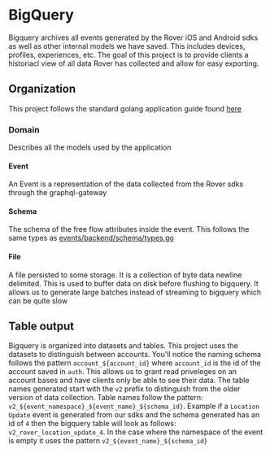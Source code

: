 # BigQuery

Bigquery archives all events generated by the Rover iOS and Android sdks as well as other internal models we have saved. This includes devices, profiles, experiences, etc. The goal of this project is to provide clients a historiacl view of all data Rover has collected and allow for easy exporting.


## Organization

This project follows the standard golang application guide found [here](https://github.com/RoverPlatform/rover/wiki/Go-Guidelines)

### Domain
Describes all the models used by the application

#### Event
An Event is a representation of the data collected from the Rover sdks through the graphql-gateway

#### Schema
The schema of the free flow attributes inside the event. This follows the same types as [events/backend/schema/types.go](https://github.com/RoverPlatform/rover/blob/master/events/backend/schema/types.go)

#### File
A file persisted to some storage. It is a collection of byte data newline delimited. This is used to buffer data on disk before flushing to bigquery. It allows us to generate large batches instead of streaming to bigquery which can be quite slow



## Table output

Bigquery is organized into datasets and tables. This project uses the datasets to distinguish between accounts. You'll notice the naming schema follows the pattern `account_${account_id}` where `account_id` is the id of the account saved in `auth`. This allows us to grant read priveleges on an account bases and have clients only be able to see their data. The table names generated start with the `v2` prefix to distinguish from the older version of data collection. Table names follow the pattern:
`v2_${event_namespace}_${event_name}_${schema_id}`. Example if a `Location Update` event is generated from our sdks and the schema generated has an id of `4` then the bigquery table will look as follows: `v2_rover_location_update_4`. In the case where the namespace of the event is empty it uses the pattern `v2_${event_name}_${schema_id}`